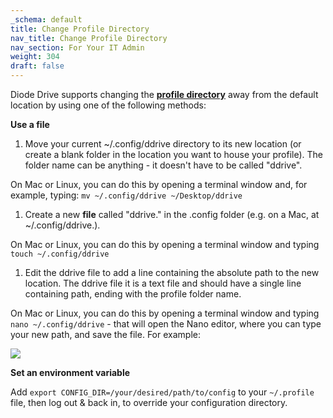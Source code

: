 ```yaml
---
_schema: default
title: Change Profile Directory
nav_title: Change Profile Directory
nav_section: For Your IT Admin
weight: 304
draft: false
---
```

Diode Drive supports changing the <a href="https://support.diode.io/article/e7gtnjcp5o" target="_blank" rel="noopener"><strong>profile directory</strong></a> away from the default location by using one of the following methods:

**Use a file**

1. Move your current ~/.config/ddrive directory to its new location (or create a blank folder in the location you want to house your profile). The folder name can be anything - it doesn't have to be called "ddrive".

On Mac or Linux, you can do this by opening a terminal window and, for example, typing: `mv ~/.config/ddrive ~/Desktop/ddrive`

1. Create a new **file** called "ddrive." in the .config folder (e.g. on a Mac, at ~/.config/ddrive.).

On Mac or Linux, you can do this by opening a terminal window and typing `touch ~/.config/ddrive`

1. Edit the ddrive file to add a line containing the absolute path to the new location. The ddrive file it is a text file and should have a single line containing path, ending with the profile folder name.

On Mac or Linux, you can do this by opening a terminal window and typing `nano ~/.config/ddrive` - that will open the Nano editor, where you can type your new path, and save the file. For example:

![](/uploads/image-32.png)

**Set an environment variable**

Add `export CONFIG_DIR=/your/desired/path/to/config` to your `~/.profile` file, then log out & back in, to override your configuration directory.